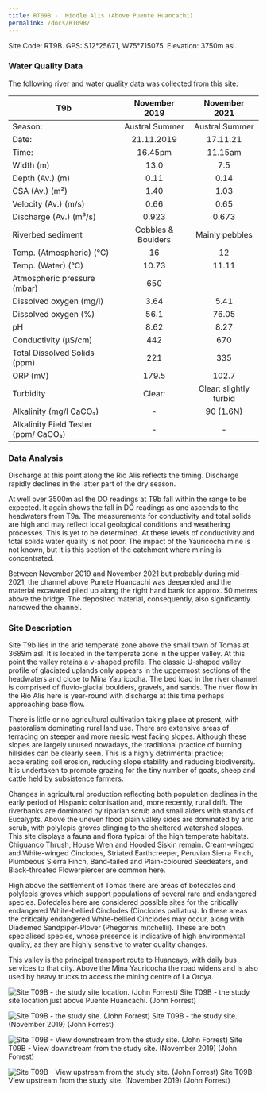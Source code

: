 ```yaml
---
title: RT09B -  Middle Alis (Above Puente Huancachi)
permalink: /docs/RT09B/
---
```


Site Code: RT9B.  GPS: S12°25671, W75°715075. Elevation:
3750m asl.

### Water Quality Data

The following river and water quality data was collected from this site:

|     T9b                                     |        November 2019      |          November 2021        |
|---------------------------------------------|:-------------------------:|:-----------------------------:|
|     Season:                                 |       Austral Summer      |         Austral Summer        |
|     Date:                                   |         21.11.2019        |            17.11.21           |
|     Time:                                   |           16.45pm         |             11.15am           |
|     Width (m)                               |            13.0           |               7.5             |
|     Depth (Av.) (m)                         |            0.11           |              0.14             |
|     CSA (Av.) (m²)                          |            1.40           |              1.03             |
|     Velocity (Av.) (m/s)                    |            0.66           |              0.65             |
|     Discharge (Av.) (m³/s)                  |            0.923          |              0.673            |
|     Riverbed sediment                       |     Cobbles & Boulders    |         Mainly pebbles        |
|     Temp. (Atmospheric) (°C)                |             16            |               12              |
|     Temp. (Water) (°C)                      |            10.73          |              11.11            |
|     Atmospheric pressure (mbar)             |             650           |                               |
|     Dissolved oxygen (mg/l)                 |            3.64           |              5.41             |
|     Dissolved oxygen (%)                    |            56.1           |              76.05            |
|     pH                                      |            8.62           |              8.27             |
|     Conductivity (µS/cm)                    |             442           |               670             |
|     Total Dissolved Solids (ppm)            |             221           |               335             |
|     ORP (mV)                                |            179.5          |              102.7            |
|     Turbidity                               |           Clear:          |     Clear: slightly turbid    |
|     Alkalinity (mg/l CaCO₃)                 |              -            |            90 (1.6N)          |
|     Alkalinity Field Tester (ppm/ CaCO₃)    |              -            |                -              |

### Data Analysis
Discharge at this point along the Rio Alis reflects the timing. Discharge rapidly declines in the latter part of the dry season.         

At well over 3500m asl the DO readings at T9b fall within the range to be expected. It again shows the fall in DO readings as one ascends to the headwaters from T9a. The measurements for conductivity and total solids are high and may reflect local geological conditions and weathering processes. This is yet to be determined. At these levels of conductivity and total solids water quality is not poor. The impact of the Yauricocha mine is not known, but it is this section of the catchment where mining is concentrated.  

Between November 2019 and November 2021 but probably during mid-2021, the channel above Punete Huancachi was deepended and the material excavated piled up along the right hand bank for approx. 50 metres above the bridge. The deposited material, consequently, also significantly narrowed the channel.


### Site Description
Site T9b lies in the arid temperate zone above the small town of Tomas at 3689m asl. It is located in the temperate zone in the upper valley. At this point the valley retains a v-shaped profile. The classic U-shaped valley profile of glaciated uplands only appears in the uppermost sections of the headwaters and close to Mina Yauricocha. The bed load in the river channel is comprised of fluvio-glacial boulders, gravels, and sands. The river flow in the Rio Alis here is year-round with discharge at this time perhaps approaching base flow. 

There is little or no agricultural cultivation taking place at present, with pastoralism dominating rural land use. There are extensive areas of terracing on steeper and more mesic west facing slopes. Although these slopes are largely unused nowadays, the traditional practice of burning hillsides can be clearly seen. This is a highly detrimental practice; accelerating soil erosion, reducing slope stability and reducing biodiversity. It is undertaken to promote grazing for the tiny number of goats, sheep and cattle held by subsistence farmers.

Changes in agricultural production reflecting both population declines in the early period of Hispanic colonisation and, more recently, rural drift. The riverbanks are dominated by riparian scrub and small alders with stands of Eucalypts. Above the uneven flood plain valley sides are dominated by arid scrub, with polylepis groves clinging to the sheltered watershed slopes. This site displays a fauna and flora typical of the high temperate habitats. Chiguanco Thrush, House Wren and Hooded Siskin remain. Cream-winged and White-winged Cinclodes, Striated Earthcreeper, Peruvian Sierra Finch, Plumbeous Sierra Finch, Band-tailed and Plain-coloured Seedeaters, and Black-throated Flowerpiercer are common here.    

High above the settlement of Tomas there are areas of bofedales and polylepis groves which support populations of several rare and endangered species. Bofedales here are considered possible sites for the critically endangered White-bellied Cinclodes (Cinclodes palliatus). In these areas the critically endangered White-bellied Cinclodes may occur, along with Diademed Sandpiper-Plover (Phegornis mitchellii). These are both specialised species, whose presence is indicative of high environmental quality, as they are highly sensitive to water quality changes.

This valley is the principal transport route to Huancayo, with daily bus services to that city. Above the Mina Yauricocha the road widens and is also used by heavy trucks to access the mining centre of La Oroya. 


![Site T09B - the study site location. (John Forrest)](/assets/SiteDescriptions/T9/RT9BMiddleAlisvalley.jpg)
Site T09B - the study site location just above Puente Huancachi. (John Forrest)


![Site T09B - the study site. (John Forrest)](/assets/SiteDescriptions/T9/T9BStudysite.JPG)
Site T09B - the study site. (November 2019) (John Forrest)


![Site T09B - View downstream from the study site. (John Forrest)](/assets/SiteDescriptions/T9/T9BViewdownstream.JPG)
Site T09B - View downstream from the study site. (November 2019) (John Forrest)


![Site T09B - View upstream from the study site. (John Forrest)](/assets/SiteDescriptions/T9/T9BViewupstream.JPG)
Site T09B - View upstream from the study site. (November 2019) (John Forrest)

